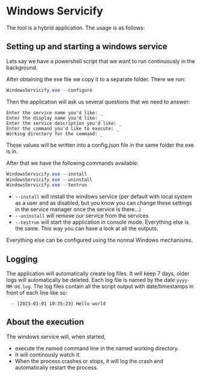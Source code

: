 # Windows Servicify

The tool is a hybrid application. The usage is as follows:

## Setting up and starting a windows service

Lets say we have a powershell script that we want to run continuously in the background.

After obtaining the exe file we copy it to a separate folder. There we run:
```powershell
WindowsServicify.exe --configure
```

Then the application will ask us several questions that we need to answer:
```
Enter the service name you'd like: _
Enter the display name you'd like: _
Enter the service description you'd like: _
Enter the command you'd like to execute: _
Working directory for the command: _
```

These values will be written into a config.json file in the same folder the exe is in.

After that we have the following commands available:
```powershell
WindowsServicify.exe --install
WindowsServicify.exe --uninstall
WindowsServicify.exe --testrun
```

- `--install` will install the windows service (per default with local system as a user and as disabled, but you know you can change these settings in the service manager once the service is there...)
- `--uninstall` will remove our service from the services
- `--testrun` will start the application in console mode. Everything else is the same. This way you can have a look at all the outputs.

Everything else can be configured using the normal Windows mechanisms.

## Logging

The application will automatically create log files. It will keep 7 days, older logs will automatically be deleted. Each log file is named by the date `yyyy-MM-dd.log`. 
The log files contain all the script output with date/timestamps in front of each line like so:

```
  - [2023-01-01 10:35:23] Hello world
```

## About the execution

The windows service will, when started, 
- execute the named command line in the named working directory. 
- It will continously watch it.
- When the process crashes or stops, it will log the crash and automatically restart the process.



